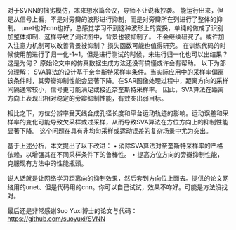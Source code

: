 对于SVNN的拙劣模仿，本来想水篇会议，导师不让说我抄袭。
能运行出来，但是从信号上看，不是对旁瓣的波形进行抑制，而是对旁瓣所在列进行了整体的抑制。
unet也好cnn也好，总感觉学习不到这种波形上的变换，单纯的做成了识别加整体抑制、这样导致了测试图中，背景也被抑制了。
不会继续研究了。或许加入注意力机制可以改善背景被抑制？
损失函数可能也值得研究。
在训练代码的时候使用前进行了归一化-1~1，但是进行测试的时候，未进行归一化也可以出结果？这是为何？
原始论文中的仿真数据生成方法还没有搞懂或许会有帮助。
以下为部分理解：
SVA算法的设计基于奈奎斯特采样率条件。当实际应用中的采样率偏离该条件时，其旁瓣抑制性能会显著下降。在SAR图像处理过程中，距离方向的采样间隔通常较小，信号更可能满足或接近奈奎斯特采样率。
因此，SVA算法在距离方向上表现出相对稳定的旁瓣抑制性能，有效突出弱目标。

相比之下，方位分辨率受天线合成孔径长度和平台运动轨迹的影响。运动误差和采样率的变化可能导致欠采样或过采样，从而导致SVA算法在方位方向上的抑制性能显著下降。
这个问题在具有非均匀采样或运动误差的复杂场景中尤为突出。

基于上述分析，本文提出了以下改进：
• 消除SVA算法对奈奎斯特采样率的严格依赖，以增强其在不同采样条件下的鲁棒性。
• 提高方位方向的旁瓣抑制性能，克服现有方法中的性能瓶颈。

说人话就是让网络学习距离向的抑制效果，然后套到方向位上面去。提供的论文网络用的unet、但是代码用的cnn。你可以自己试试，效果不咋好。可能是方法没找对。

最后还是非常感谢Suo Yuxi博士的论文与代码：https://github.com/suoyuxi/SVNN
